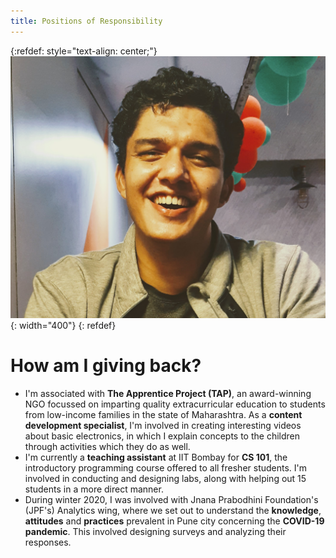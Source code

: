 ```yaml
---
title: Positions of Responsibility
---
```


{:refdef: style="text-align: center;"}
![Kanad Pardeshi](assets/images/me.jpg){: width="400"}
{: refdef}

# How am I giving back?
- I'm associated with **The Apprentice Project (TAP)**, an award-winning NGO focussed on imparting quality extracurricular education to students from low-income families in the state of Maharashtra. As a **content development specialist**, I'm involved in creating interesting videos about basic electronics, in which I explain concepts to the children through activities which they do as well.
- I'm currently a **teaching assistant** at IIT Bombay for **CS 101**, the introductory programming course offered to all fresher students. I'm involved in conducting and designing labs, along with helping out 15 students in a more direct manner.
- During winter 2020, I was involved with Jnana Prabodhini Foundation's (JPF's) Analytics wing, where we set out to understand the **knowledge**, **attitudes** and **practices** prevalent in Pune city concerning the **COVID-19 pandemic**. This involved designing surveys and analyzing their responses.
